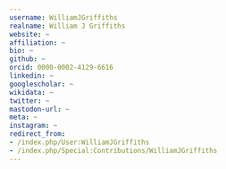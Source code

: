 ```yaml
---
username: WilliamJGriffiths
realname: William J Griffiths
website: ~
affiliation: ~
bio: ~
github: ~
orcid: 0000-0002-4129-6616
linkedin: ~
googlescholar: ~
wikidata: ~
twitter: ~
mastodon-url: ~
meta: ~
instagram: ~
redirect_from:
- /index.php/User:WilliamJGriffiths
- /index.php/Special:Contributions/WilliamJGriffiths
---
```

